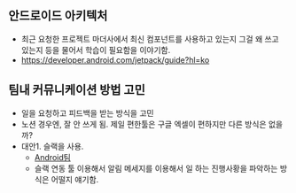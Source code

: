 ## 안드로이드 아키텍처
- 최근 요청한 프로젝트 마더사에서 최신 컴포넌트를 사용하고 있는지 그걸 왜 쓰고 있는지 등을 물어서 학습이 필요함을 이야기함.
- https://developer.android.com/jetpack/guide?hl=ko

## 팀내 커뮤니케이션 방법 고민
- 일을 요청하고 피드백을 받는 방식을 고민
- 노션 경우엔, 잘 안 쓰게 됨. 제일 편한툴은 구글 엑셀이 편하지만 다른 방식은 없을까?
- 대안1. 슬랙을 사용.
  - [Android팀](greenbros-android.slack.com) 
  - 슬랙 연동 툴 이용해서 알림 메세지를 이용해서 일 하는 진행사황을 파악하는 방식은 어떨지 얘기함.
